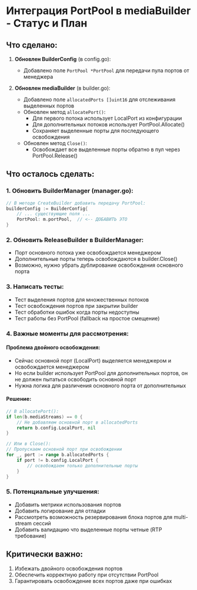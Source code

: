 # Интеграция PortPool в mediaBuilder - Статус и План

## Что сделано:

1. **Обновлен BuilderConfig** (в config.go):
   - Добавлено поле `PortPool *PortPool` для передачи пула портов от менеджера

2. **Обновлен mediaBuilder** (в builder.go):
   - Добавлено поле `allocatedPorts []uint16` для отслеживания выделенных портов
   - Обновлен метод `allocatePort()`:
     - Для первого потока использует LocalPort из конфигурации
     - Для дополнительных потоков использует PortPool.Allocate()
     - Сохраняет выделенные порты для последующего освобождения
   - Обновлен метод `Close()`:
     - Освобождает все выделенные порты обратно в пул через PortPool.Release()

## Что осталось сделать:

### 1. Обновить BuilderManager (manager.go):
```go
// В методе CreateBuilder добавить передачу PortPool:
builderConfig := BuilderConfig{
    // ... существующие поля ...
    PortPool: m.portPool,  // <-- ДОБАВИТЬ ЭТО
}
```

### 2. Обновить ReleaseBuilder в BuilderManager:
- Порт основного потока уже освобождается менеджером
- Дополнительные порты теперь освобождаются в builder.Close()
- Возможно, нужно убрать дублирование освобождения основного порта

### 3. Написать тесты:
- Тест выделения портов для множественных потоков
- Тест освобождения портов при закрытии builder
- Тест обработки ошибок когда порты недоступны
- Тест работы без PortPool (fallback на простое смещение)

### 4. Важные моменты для рассмотрения:

#### Проблема двойного освобождения:
- Сейчас основной порт (LocalPort) выделяется менеджером и освобождается менеджером
- Но если builder использует PortPool для дополнительных портов, он не должен пытаться освободить основной порт
- Нужна логика для различения основного порта от дополнительных

#### Решение:
```go
// В allocatePort():
if len(b.mediaStreams) == 0 {
    // Не добавляем основной порт в allocatedPorts
    return b.config.LocalPort, nil
}

// Или в Close():
// Пропускаем основной порт при освобождении
for _, port := range b.allocatedPorts {
    if port != b.config.LocalPort {
        // освобождаем только дополнительные порты
    }
}
```

### 5. Потенциальные улучшения:
- Добавить метрики использования портов
- Добавить логирование для отладки
- Рассмотреть возможность резервирования блока портов для multi-stream сессий
- Добавить валидацию что выделенные порты четные (RTP требование)

## Критически важно:
1. Избежать двойного освобождения портов
2. Обеспечить корректную работу при отсутствии PortPool
3. Гарантировать освобождение всех портов даже при ошибках